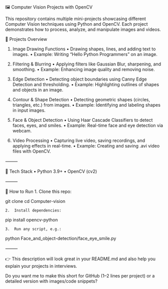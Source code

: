 🖼️ Computer Vision Projects with OpenCV

This repository contains multiple mini-projects showcasing different Computer Vision techniques using Python and OpenCV. Each project demonstrates how to process, analyze, and manipulate images and videos.

📂 Projects Overview

1. Image Drawing Functions
	•	Drawing shapes, lines, and adding text to images.
	•	Example: Writing “Hello Python Programmers” on an image.

2. Filtering & Blurring
	•	Applying filters like Gaussian Blur, sharpening, and smoothing.
	•	Example: Enhancing image quality and removing noise.

3. Edge Detection
	•	Detecting object boundaries using Canny Edge Detection and thresholding.
	•	Example: Highlighting outlines of shapes and objects in an image.

4. Contour & Shape Detection
	•	Detecting geometric shapes (circles, triangles, etc.) from images.
	•	Example: Identifying and labeling shapes in input images.

5. Face & Object Detection
	•	Using Haar Cascade Classifiers to detect faces, eyes, and smiles.
	•	Example: Real-time face and eye detection via webcam.

6. Video Processing
	•	Capturing live video, saving recordings, and applying effects in real-time.
	•	Example: Creating and saving .avi video files with OpenCV.

⸻

🚀 Tech Stack
	•	Python 3.9+
	•	OpenCV (cv2)

⸻

📝 How to Run
	1.	Clone this repo:

git clone <your-repo-link>
cd Computer-vision


	2.	Install dependencies:

pip install opencv-python


	3.	Run any script, e.g.:

python Face_and_object-detection/face_eye_smile.py



⸻

👉 This description will look great in your README.md and also help you explain your projects in interviews.

Do you want me to make this short for GitHub (1–2 lines per project) or a detailed version with images/code snippets?
